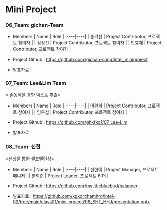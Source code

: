 # Mini Project  


### 06_Team: gichan-Team


<Facial expression recognintion>  


* Members
  | Name | Role |
  |----|----|
  | 송기찬 | Project Contributor, 프로젝트 참여자 |
  | 김정진 | Project Contributor, 프로젝트 참여자 |
  | 안효재 | Project Contributor, 프로젝트 참여자 |

* Project Github : https://github.com/gichan-song/intel_miniproject

* 발표자료 :   


### 07_Team: Lee&Lim Team


< 손동작을 통한 텍스트 추출>  


* Members
  | Name | Role |
  |----|----|
  | 이원희 | Project Contributor, 프로젝트 참여자 |
  | 임우섭 | Project Contributor, 프로젝트 참여자 |


* Project Github : https://github.com/ghkfkd1/07_Lee-Lim

* 발표자료 :   





### 08_Team: 신한  


<센싱을 통한 셀프밸런싱>  


* Members
  | Name | Role |
  |----|----|
  | 신현택 | Project Manager, 프로젝트 매니저 |
  | 한희준 | Project Leader, 프로젝트 리더 |

* Project Github : https://github.com/mylittlebluebird/balancer  

* 발표자료 : https://github.com/kgkorchamhrd/intel-02/tree/main/class01/mini-project/08_SHT_HHJ/presentation.pptx   
